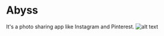 # Abyss
It's a photo sharing app like Instagram and Pinterest.
![alt text](https://github.com/[Anacon6a]/[Abyss]/blob/[img]/1.jpg?raw=true)
